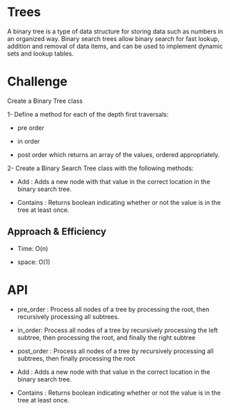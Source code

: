 # Trees

A binary tree is a type of data structure for storing data such as numbers in an organized way. Binary search trees allow binary search for fast lookup, addition and removal of data items, and can be used to implement dynamic sets and lookup tables.


# Challenge 

Create a Binary Tree class

1- Define a method for each of the depth first traversals:
- pre order

- in order
   
- post order which returns an array of the values, ordered appropriately.

2- Create a Binary Search Tree class with the following methods:

- Add : Adds a new node with that value in the correct location in the binary search tree.

- Contains : Returns boolean indicating whether or not the value is in the tree at least once.

## Approach & Efficiency

- Time: O(n)

- space: O(1)


# API 

- pre_order : Process all nodes of a tree by processing the root, then recursively processing all subtrees.

- in_order: Process all nodes of a tree by recursively processing the left subtree, then processing the root, and finally the right subtree

- post_order : Process all nodes of a tree by recursively processing all subtrees, then finally processing the root

- Add : Adds a new node with that value in the correct location in the binary search tree.

- Contains : Returns boolean indicating whether or not the value is in the tree at least once.
